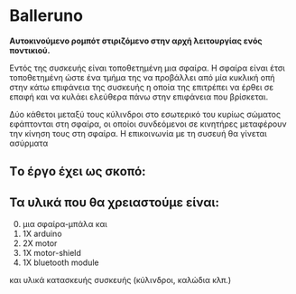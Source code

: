 # Balleruno
**Αυτοκινούμενο ρομπότ στιριζόμενο στην αρχή λειτουργίας ενός ποντικιού.**

Εντός της συσκευής είναι τοποθετημένη μια σφαίρα. Η σφαίρα είναι έτσι τοποθετημένη ώστε ένα τμήμα της να προβάλλει από μία κυκλική οπή στην κάτω επιφάνεια της συσκευής η οποία της επιτρέπει να έρθει σε επαφή και να κυλάει ελεύθερα πάνω στην επιφάνεια που βρίσκεται.

Δύο κάθετοι μεταξύ τους κύλινδροι στο εσωτερικό του κυρίως σώματος εφάπτονται στη σφαίρα, οι οποίοι συνδεόμενοι σε κινητήρες μεταφέρουν την κίνηση τους στη σφαίρα.
Η επικοινωνία με τη συσευή θα γίνεται ασύρματα

## Tο έργο έχει ως σκοπό:

## Τα υλικά που θα χρειαστούμε είναι:
0) μια σφαίρα-μπάλα και 
1) 1X arduino
2) 2X motor
3) 1X motor-shield
4) 1X bluetooth module

και υλικά κατασκευής συσκευής (κύλινδροι, καλώδια κλπ.)
